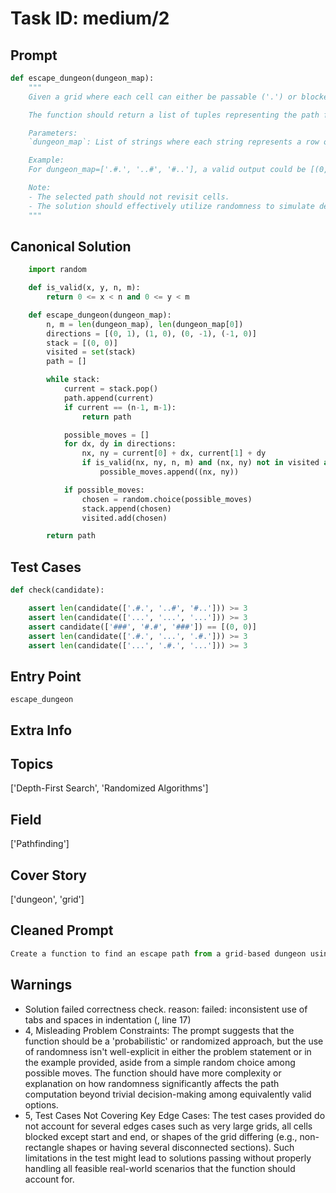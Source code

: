 # Task ID: medium/2

## Prompt

```python
def escape_dungeon(dungeon_map):
    """
    Given a grid where each cell can either be passable ('.') or blocked by an obstacle ('#'), find a probable escape path from the top-left corner (start) to the bottom-right corner (exit). Use a probabilistic approach, specifically a randomized version of Depth-First Search (DFS), to find one of the possible paths.

    The function should return a list of tuples representing the path from start to exit, each tuple containing the coordinates (row, column) of a cell in the path.

    Parameters:
    `dungeon_map`: List of strings where each string represents a row of the dungeon grid.

    Example:
    For dungeon_map=['.#.', '..#', '#..'], a valid output could be [(0, 0), (1, 0), (1, 1), (2, 1), (2, 2)].

    Note:
    - The selected path should not revisit cells.
    - The solution should effectively utilize randomness to simulate decision making under uncertainty.
    """

```

## Canonical Solution

```python
	import random

	def is_valid(x, y, n, m):
	    return 0 <= x < n and 0 <= y < m

	def escape_dungeon(dungeon_map):
	    n, m = len(dungeon_map), len(dungeon_map[0])
	    directions = [(0, 1), (1, 0), (0, -1), (-1, 0)]
	    stack = [(0, 0)]
	    visited = set(stack)
	    path = []

	    while stack:
	        current = stack.pop()
	        path.append(current)
	        if current == (n-1, m-1):
	            return path

	        possible_moves = []
	        for dx, dy in directions:
	            nx, ny = current[0] + dx, current[1] + dy
	            if is_valid(nx, ny, n, m) and (nx, ny) not in visited and dungeon_map[nx][ny] == '.':
	                possible_moves.append((nx, ny))

	        if possible_moves:
	            chosen = random.choice(possible_moves)
	            stack.append(chosen)
	            visited.add(chosen)

	    return path

```

## Test Cases

```python
def check(candidate):

	assert len(candidate(['.#.', '..#', '#..'])) >= 3
	assert len(candidate(['...', '...', '...'])) >= 3
	assert candidate(['###', '#.#', '###']) == [(0, 0)]
	assert len(candidate(['.#.', '...', '.#.'])) >= 3
	assert len(candidate(['...', '.#.', '...'])) >= 3
```

## Entry Point

`escape_dungeon`

## Extra Info

## Topics

['Depth-First Search', 'Randomized Algorithms']

## Field

['Pathfinding']

## Cover Story

['dungeon', 'grid']

## Cleaned Prompt

```python
Create a function to find an escape path from a grid-based dungeon using a randomized Depth-First Search (DFS). Each cell in the grid is either passable ('.') or blocked ('#'). The path should not revisit cells and should effectively utilize randomness.
```

## Warnings

- Solution failed correctness check. reason: failed: inconsistent use of tabs and spaces in indentation (<string>, line 17)
- 4, Misleading Problem Constraints: The prompt suggests that the function should be a 'probabilistic' or randomized approach, but the use of randomness isn't well-explicit in either the problem statement or in the example provided, aside from a simple random choice among possible moves. The function should have more complexity or explanation on how randomness significantly affects the path computation beyond trivial decision-making among equivalently valid options.
- 5, Test Cases Not Covering Key Edge Cases: The test cases provided do not account for several edges cases such as very large grids, all cells blocked except start and end, or shapes of the grid differing (e.g., non-rectangle shapes or having several disconnected sections). Such limitations in the test might lead to solutions passing without properly handling all feasible real-world scenarios that the function should account for.

